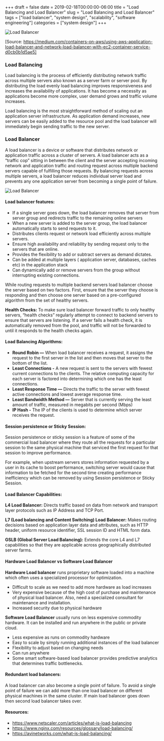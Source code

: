 +++ 
draft = false
date = 2019-02-18T00:00:00-06:00
title = "Load Balancing and Load Balancer"
slug = "Load Balancing and Load Balancer"
tags = ["load balancer", "system design", "scalability",  "software engineering"]
categories = ["system design"]
+++

![Load Balancer](../../images/system-design/load-balancer-1.webp)

[Source: https://medium.com/containers-on-aws/using-aws-application-load-balancer-and-network-load-balancer-with-ec2-container-service-d0cb0b1d5ae5]

### Load Balancing
Load balancing is the process of efficiently distributing network traffic across multiple servers also known as a server farm or server pool. By distributing the load evenly load balancing improves responsiveness and increases the availability of applications. It has become a necessity as applications become more complex, user demand grows and traffic volume increases.

Load balancing is the most straightforward method of scaling out an application server infrastructure. As application demand increases, new servers can be easily added to the resource pool and the load balancer will immediately begin sending traffic to the new server.

### Load Balancer
A load balancer is a device or software that distributes network or application traffic across a cluster of servers. A load balancer acts as a “traffic cop” sitting in between the client and the server accepting incoming network and application traffic and routing request across multiple backend servers capable of fulfilling those requests. By balancing requests across multiple servers, a load balancer reduces individual server load and prevents any one application server from becoming a single point of failure.


![Load Balancer](../../images/system-design/load-balancer-2.webp)

#### Load balancer features:

* If a single server goes down, the load balancer removes that server from server group and redirects traffic to the remaining online servers
* When a new server is added to the server group, the load balancer automatically starts to send requests to it.
* Distributes clients request or network load efficiently across multiple servers.
* Ensure high availability and reliability by sending request only to the servers that are online.
* Provides the flexibility to add or subtract servers as demand dictates.
* Can be added at multiple layers ( application server, databases, caches etc) in the application stack
* Can dynamically add or remove servers from the group without interrupting existing connections.

While routing requests to multiple backend servers load balancer choose the server based on two factors. First, ensure that the server they choose is responding and then choose one server based on a pre-configured algorithm from the set of healthy servers.

**Health Checks:** To make sure load balancer forward traffic to only healthy servers, “health checks” regularly attempt to connect to backend servers to ensure that servers are listening. If a server fails a health check, it is automatically removed from the pool, and traffic will not be forwarded to until it responds to the health checks again.

#### Load Balancing Algorithms:

* **Round Robin —** When load balancer receives a request, it assigns the request to the first server in the list and then moves that server to the bottom of the list.
* **Least Connections -** A new request is sent to the servers with fewest current connections to the clients. The relative computing capacity for each server is factored into determining which one has the least connections.
* **Least Response Time —** Directs the traffic to the server with fewest active connections and lowest average response time.
* **Least Bandwidth Method —** Server that is currently serving the least amount of traffic, measured in megabits per second (Mbps)
* **IP Hash -** The IP of the clients is used to determine which server receives the request. 

#### Session persistence or Sticky Session: 
Session persistence or sticky session is a feature of some of the commercial load balancer where they route all the requests for a particular session to the same physical machine that serviced the first request for that session to improve performance.

For example, when upstream servers stores information requested by a user in its cache to boost performance, switching server would cause that information to be fetched for the second time creating performance inefficiency which can be removed by using Session persistence or Sticky Session.

#### Load Balancer Capabilities:

**L4 Load Balancer:** Directs traffic based on data from network and transport layer protocols such as IP Address and TCP Port.

**L7 (Load balancing and Content Switching) Load Balancer:** Makes routing decisions based on application layer data and attributes, such as HTTP header, uniform resource identifier, SSL session ID and HTML form data.

**GSLB (Global Server Load Balancing):** Extends the core L4 and L7 capabilities so that they are applicable across geographically distributed server farms.

#### Hardware Load Balancer vs Software Load Balancer

**Hardware Load balancer** runs proprietary software loaded into a machine which often uses a specialized processor for optimization.

* Difficult to scale as we need to add more hardware as load increases
* Very expensive because of the high cost of purchase and maintenance of physical load balancer. Also, need a specialized consultant for maintenance and installation.
* Increased security due to physical hardware

**Software Load Balancer** usually runs on less expensive commodity hardware. It can be installed and run anywhere in the public or private cloud.

* Less expensive as runs on commodity hardware
* Easy to scale by simply running additional instances of the load balancer
* Flexibility to adjust based on changing needs
* Can run anywhere
* Some smart software-based load balancer provides predictive analytics that determines traffic bottlenecks.


#### Redundant load balancers:

A load balancer can also become a single point of failure. To avoid a single point of failure we can add more than one load balancer on different physical machines in the same cluster. If main load balancer goes down then second load balancer takes over.

#### Resources:

* https://www.netscaler.com/articles/what-is-load-balancing
* https://www.nginx.com/resources/glossary/load-balancing/
* https://avinetworks.com/what-is-load-balancing/